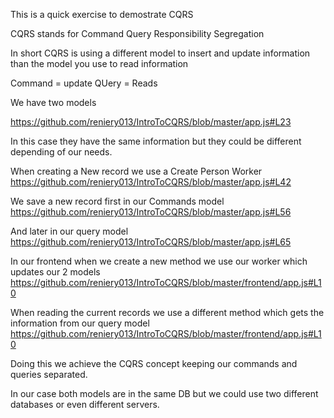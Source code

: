 This is a quick exercise to demostrate CQRS

CQRS stands for Command Query Responsibility Segregation

In short CQRS is using a different model to insert and update information than the model you use to read information

Command = update
QUery = Reads


We have two models

https://github.com/reniery013/IntroToCQRS/blob/master/app.js#L23

In this case they have the same information but they could be different depending of our needs.


When creating a New record we use a Create Person Worker
https://github.com/reniery013/IntroToCQRS/blob/master/app.js#L42

We save a new record first in our Commands model
https://github.com/reniery013/IntroToCQRS/blob/master/app.js#L56

And later in our query model
https://github.com/reniery013/IntroToCQRS/blob/master/app.js#L65


In our frontend when we create a new method we use our worker which updates our 2 models
https://github.com/reniery013/IntroToCQRS/blob/master/frontend/app.js#L10

When reading the current records we use a different method which gets the information from our query model
https://github.com/reniery013/IntroToCQRS/blob/master/frontend/app.js#L10

Doing this we achieve the CQRS concept keeping our commands and queries separated.

In our case both models are in the same DB but we could use two different databases or even different servers.